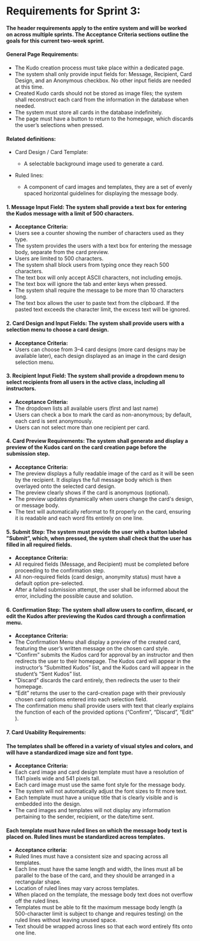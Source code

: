 # Requirements for Sprint 3:
#### The header requirements apply to the entire system and will be worked on across multiple sprints. The Acceptance Criteria sections outline the goals for this current two-week sprint.


#### General Page Requirements:
* The Kudo creation process must take place within a dedicated page.
* The system shall only provide input fields for: Message, Recipient, Card Design, and an Anonymous checkbox. No other input fields are needed at this time. 
* Created Kudo cards should not be stored as image files; the system shall reconstruct each card from the information in the database when needed.
* The system must store all cards in the database indefinitely.
* The page must have a button to return to the homepage, which discards the user’s selections when pressed.

#### Related definitions:
* Card Design / Card Template:
    * A selectable background image used to generate a card.


* Ruled lines:
    * A component of card images and templates, they are a set of evenly spaced horizontal guidelines for displaying the message body.


#### 1. Message Input Field: The system shall provide a text box for entering the Kudos message with a limit of 500 characters.
* **Acceptance Criteria:**
* Users see a counter showing the number of characters used as they type.
* The system provides the users with a text box for entering the message body, separate from the card preview.
* Users are limited to 500 characters.
* The system shall block users from typing once they reach 500 characters.
* The text box will only accept ASCII characters, not including emojis.
* The text box will ignore the tab and enter keys when pressed.
* The system shall require the message to be more than 10 characters long.
* The text box allows the user to paste text from the clipboard. If the pasted text exceeds the character limit, the excess text will be ignored.


#### 2. Card Design and Input Fields: The system shall provide users with a selection menu to choose a card design.
* **Acceptance Criteria:**
* Users can choose from 3–4 card designs (more card designs may be available later), each design displayed as an image in the card design selection menu.


#### 3. Recipient Input Field: The system shall provide a dropdown menu to select recipients from all users in the active class, including all instructors.
* **Acceptance Criteria:**
* The dropdown lists all available users (first and last name)
* Users can check a box to mark the card as non-anonymous; by default, each card is sent anonymously.
* Users can not select more than one recipient per card.


#### 4. Card Preview Requirements: The system shall generate and display a preview of the Kudos card on the card creation page before the submission step.
* **Acceptance Criteria:**
* The preview displays a fully readable image of the card as it will be seen by the recipient. It displays the full message body which is then overlayed onto the selected card design.
* The preview clearly shows if the card is anonymous (optional).
* The preview updates dynamically when users change the card's design, or message body.
* The text will automatically reformat to fit properly on the card, ensuring it is readable and each word fits entirely on one line.

#### 5. Submit Step: The system must provide the user with a button labeled "Submit”, which, when pressed, the system shall check that the user has filled in all required fields.
* **Acceptance Criteria:**
* All required fields (Message, and Recipient) must be completed before proceeding to the confirmation step.
* All non-required fields (card design, anonymity status) must have a default option pre-selected.
* After a failed submission attempt, the user shall be informed about the error, including the possible cause and solution.

#### 6. Confirmation Step: The system shall allow users to confirm, discard, or edit the Kudos after previewing the Kudos card through a confirmation menu.
* **Acceptance Criteria:**
* The Confirmation Menu shall display a preview of the created card, featuring the user’s written message on the chosen card style.
* “Confirm” submits the Kudos card for approval by an instructor and then redirects the user to their homepage. The Kudos card will appear in the instructor’s “Submitted Kudos” list, and the Kudos card will appear in the student’s “Sent Kudos” list.
* “Discard” discards the card entirely, then redirects the user to their homepage.
* “Edit” returns the user to the card-creation page with their previously chosen card options entered into each selection field.
* The confirmation menu shall provide users with text that clearly explains the function of each of the provided options (“Confirm”, “Discard”, “Edit” ).

#### 7. Card Usability Requirements:
#### The templates shall be offered in a variety of visual styles and colors, and will have a standardized image size and font type.
* **Acceptance Criteria:**
* Each card image and card design template must have a resolution of 1141 pixels wide and 541 pixels tall.
* Each card image must use the same font style for the message body.
* The system will not automatically adjust the font sizes to fit more text.
* Each template must have a unique title that is clearly visible and is embedded into the design.
* The card images and templates will not display any information pertaining to the sender, recipient, or the date/time sent.

#### Each template must have ruled lines on which the message body text is placed on. Ruled lines must be standardized across templates.
* **Acceptance criteria:**
* Ruled lines must have a consistent size and spacing across all templates.
* Each line must have the same length and width, the lines must all be parallel to the base of the card, and they should be arranged in a rectangular shape.
* Location of ruled lines may vary across templates.
* When placed on the template, the message body text does not overflow off the ruled lines.
* Templates must be able to fit the maximum message body length (a 500-character limit is subject to change and requires testing) on the ruled lines without leaving unused space.
* Text should be wrapped across lines so that each word entirely fits onto one line.  

